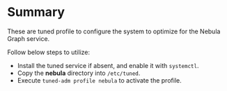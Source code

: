 # Summary

These are tuned profile to configure the system to optimize for the Nebula Graph service.

Follow below steps to utilize:
 * Install the tuned service if absent, and enable it with `systemctl`.
 * Copy the __nebula__ directory into `/etc/tuned`.
 * Execute `tuned-adm profile nebula` to activate the profile.
